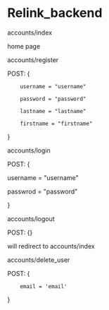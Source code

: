 # Relink_backend


accounts/index

home page


accounts/register

POST: {

        username = "username"
        
        password = "password"
        
        lastname = "lastname"
        
        firstname = "firstname"
        
}



accounts/login

POST: {

   username = "username"
   
   passwrod = "password"
   
}




accounts/logout

POST: {}

will redirect to accounts/index



accounts/delete_user

POST: {

        email = 'email'

}

